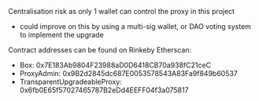 Centralisation risk as only 1 wallet can control the proxy in this project 
- could improve on this by using a multi-sig wallet, or DAO voting system to implement the upgrade


Contract addresses can be found on Rinkeby Etherscan:
- Box: 0x7E183Ab9804F23988aD0D6418CB70a938fC21ceC
- ProxyAdmin: 0x9B2d2845dc687E0053578543A83Fa9f849b60537
- TransparentUpgradeableProxy: 0x6fb0E65f57027465787B2eDd4EEFF04f3a075817
